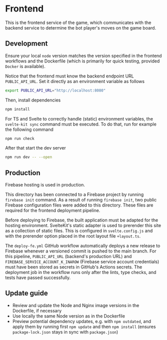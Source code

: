 # Frontend

This is the frontend service of the game, which communicates with the backend service to determine the bot player's moves on the game board.

## Development

Ensure your local `node` version matches the version specified in the frontend workflows and the Dockerfile (which is primarily for quick testing, provided `Docker` is available).

Notice that the frontend must know the backend endpoint URL `PUBLIC_API_URL`. Set it directly as an environment variable as follows

```bash
export PUBLIC_API_URL="http://localhost:8080"
```

Then, install dependencies

```bash
npm install
```

For TS and Svelte to correctly handle (static) environment variables, the `svelte-kit sync` command must be executed. To do that, run for example the following command

```bash
npm run check
```

After that start the dev server

```bash
npm run dev -- --open
```

## Production

Firebase hosting is used in production.

This directory has been connected to a Firebase project by running `firebase init` command. As a result of running `firebase init`, two public Firebase configuration files were added to this directory. These files are required for the frontend deployment pipeline.

Before deploying to Firebase, the built application must be adapted for the hosting environment. SvelteKit's static adapter is used to prerender this site as a collection of static files. This is configured in `svelte.config.js` and with the prerender option placed in the root layout file `+layout.ts`.

The `deploy-fe.yml` GitHub workflow automatically deploys a new release to Firebase whenever a versioned commit is pushed to the main branch. For this pipeline, `PUBLIC_API_URL` (backend's production URL) and `FIREBASE_SERVICE_ACCOUNT_K_INAROW` (Firebase service account credentials) must have been stored as secrets in GitHub's Actions secrets. The deployment job in the workflow runs only after the lints, type checks, and tests have passed successfully.

## Update guide

- Review and update the Node and Nginx image versions in the Dockerfile, if necessary
- Use locally the same Node version as in the Dockerfile
- Preview potential dependency updates, e.g. with `npm outdated`, and apply them by running first `npm update` and then `npm install` (ensures `package-lock.json` stays in sync with `package.json`)

